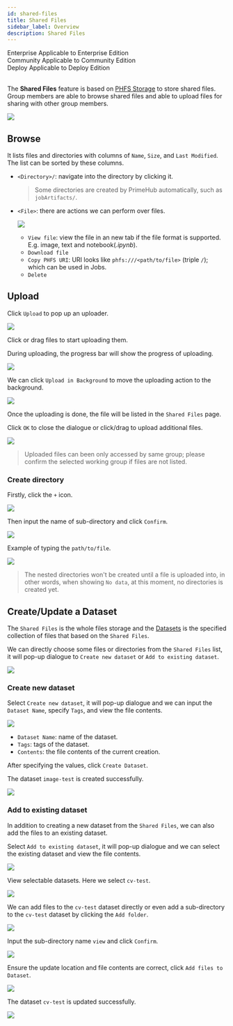 ```yaml
---
id: shared-files
title: Shared Files
sidebar_label: Overview
description: Shared Files
---
```


<div class="label-sect">
  <div class="ee-only tooltip">Enterprise
    <span class="tooltiptext">Applicable to Enterprise Edition</span>
  </div>
  <div class="ce-only tooltip">Community
    <span class="tooltiptext">Applicable to Community Edition</span>
  </div>
    <div class="deploy-only tooltip">Deploy
    <span class="tooltiptext">Applicable to Deploy Edition</span>
  </div>
</div>
<BR>

The **Shared Files** feature is based on [PHFS Storage](quickstart/nb-data-store#phfs-storage) to store shared files. Group members are able to browse shared files and able to upload files for sharing with other group members.

![](assets/v311-shared-file-list.png)

## Browse

It lists files and directories with columns of `Name`, `Size`, and `Last Modified`. The list can be sorted by these columns.

+ `<Directory>/`: navigate into the directory by clicking it.

  > Some directories are created by PrimeHub automatically, such as  `jobArtifacts/`.

+ `<File>`: there are actions we can perform over files.
  
  ![](assets/shared-file-actions.png)

  + `View file`: view the file in an new tab if the file format is supported. E.g. image, text and notebook(*.ipynb*).
  + `Download file`
  + `Copy PHFS URI`: URI looks like `phfs:///<path/to/file>` (triple `/`); which can be used in Jobs.
  + `Delete`


## Upload

Click `Upload` to pop up an uploader.

![](assets/v311-files-uploader.png)

Click or drag files to start uploading them.

During uploading, the progress bar will show the progress of uploading.

![](assets/files-uploading.png)

We can click `Upload in Background` to move the uploading action to the background.

![](assets/files-uploading-in-background.png)

Once the uploading is done, the file will be listed in the `Shared Files` page.

Click `OK` to close the dialogue or click/drag to upload additional files.

![](assets/v311-files-uploaded.png)

> Uploaded files can been only accessed by same group; please confirm the selected working group if files are not listed.

### Create directory

Firstly, click the `+` icon.

![](assets/v311-shared-file-directory-icon.png)

Then input the name of sub-directory and click `Confirm`.

![](assets/v311-shared-file-create-directory.png)

Example of typing the `path/to/file`.

![](assets/v311-shared-file-directory-path.png)

> The nested directories won't be created until a file is uploaded into, in other words, when showing `No data`, at this moment, no directories is created yet.

## Create/Update a Dataset

The `Shared Files` is the whole files storage and the [Datasets](datasets) is the specified collection of files that based on the `Shared Files`.

We can directly choose some files or directories from the `Shared Files` list, it will pop-up dialogue to `Create new dataset` or `Add to existing dataset`.

![](assets/shared-file-select-file.png)

### Create new dataset

Select `Create new dataset`, it will pop-up dialogue and we can input the `Dataset Name`, specify `Tags`, and view the file contents.

![](assets/shared-file-create-new-dataset-1.png)

  + `Dataset Name`: name of the dataset.
  + `Tags`: tags of the dataset.
  + `Contents`: the file contents of the current creation.

After specifying the values, click `Create Dataset`.

The dataset `image-test` is created successfully.

![](assets/shared-file-create-new-dataset-2.png)

### Add to existing dataset

In addition to creating a new dataset from the `Shared Files`, we can also add the files to an existing dataset.

Select `Add to existing dataset`, it will pop-up dialogue and we can select the existing dataset and view the file contents.

![](assets/shared-file-update-existing-dataset-1.png)

View selectable datasets. Here we select `cv-test`.

![](assets/shared-file-update-existing-dataset-2.png)

We can add files to the `cv-test` dataset directly or even add a sub-directory to the `cv-test` dataset by clicking the `Add folder`.

![](assets/shared-file-update-existing-dataset-3.png)

Input the sub-directory name `view` and click `Confirm`.

![](assets/shared-file-update-existing-dataset-4.png)

Ensure the update location and file contents are correct, click `Add files to Dataset`.

![](assets/shared-file-update-existing-dataset-5.png)

The dataset `cv-test` is updated successfully.

![](assets/shared-file-update-existing-dataset-6.png)
